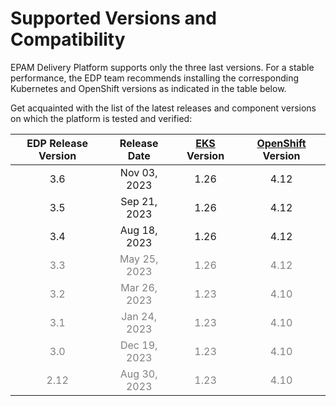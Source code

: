 # Supported Versions and Compatibility

EPAM Delivery Platform supports only the three last versions.
For a stable performance, the EDP team recommends installing the corresponding Kubernetes and OpenShift versions as indicated in the table below.

Get acquainted with the list of the latest releases and component versions on which the platform is tested and verified:

|EDP Release Version|Release Date|[EKS](https://aws.amazon.com/eks/) Version|[OpenShift](https://github.com/okd-project/okd/releases) Version|
|:-:|:-:|:-:|:-:|
|3.6 |Nov 03, 2023|1.26|4.12|
|3.5 |Sep 21, 2023|1.26|4.12|
|3.4 |Aug 18, 2023|1.26|4.12|
|<span style="color: gray;">3.3 </span> |<span style="color: gray;">May 25, 2023</span>|<span style="color: gray;">1.26</span>|<span style="color: gray;">4.12</span>|
|<span style="color: gray;">3.2 </span> |<span style="color: gray;">Mar 26, 2023</span>|<span style="color: gray;">1.23</span>|<span style="color: gray;">4.10</span>|
|<span style="color: gray;">3.1 </span> |<span style="color: gray;">Jan 24, 2023</span>|<span style="color: gray;">1.23</span>|<span style="color: gray;">4.10</span>|
|<span style="color: gray;">3.0 </span> |<span style="color: gray;">Dec 19, 2023</span>|<span style="color: gray;">1.23</span>|<span style="color: gray;">4.10</span>|
|<span style="color: gray;">2.12</span> |<span style="color: gray;">Aug 30, 2023</span>|<span style="color: gray;">1.23</span>|<span style="color: gray;">4.10</span>|